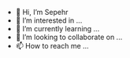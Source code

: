 - 👋 Hi, I’m Sepehr
- 👀 I’m interested in ...
- 🌱 I’m currently learning ...
- 💞️ I’m looking to collaborate on ...
- 📫 How to reach me ...
